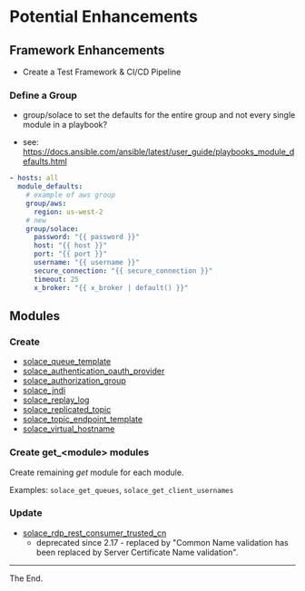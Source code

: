 # Potential Enhancements

## Framework Enhancements

- Create a Test Framework & CI/CD Pipeline

### Define a Group

- group/solace to set the defaults for the entire group and not every single module in a playbook?

- see: https://docs.ansible.com/ansible/latest/user_guide/playbooks_module_defaults.html

```yaml
- hosts: all
  module_defaults:
    # example of aws group
    group/aws:
      region: us-west-2
    # new
    group/solace:
      password: "{{ password }}"
      host: "{{ host }}"
      port: "{{ port }}"
      username: "{{ username }}"
      secure_connection: "{{ secure_connection }}"
      timeout: 25
      x_broker: "{{ x_broker | default() }}"
```

## Modules

### Create

- [solace_queue_template](https://docs.solace.com/API-Developer-Online-Ref-Documentation/swagger-ui/config/index.html#/queueTemplate)
- [solace_authentication_oauth_provider](https://docs.solace.com/API-Developer-Online-Ref-Documentation/swagger-ui/config/index.html#/authenticationOauthProvider)
- [solace_authorization_group](https://docs.solace.com/API-Developer-Online-Ref-Documentation/swagger-ui/config/index.html#/authorizationGroup/getMsgVpnAuthorizationGroups)
- [solace_jndi](https://docs.solace.com/API-Developer-Online-Ref-Documentation/swagger-ui/config/index.html#/jndi)
- [solace_replay_log](https://docs.solace.com/API-Developer-Online-Ref-Documentation/swagger-ui/config/index.html#/replayLog)
- [solace_replicated_topic](https://docs.solace.com/API-Developer-Online-Ref-Documentation/swagger-ui/config/index.html#/replicatedTopic)
- [solace_topic_endpoint_template](https://docs.solace.com/API-Developer-Online-Ref-Documentation/swagger-ui/config/index.html#/topicEndpointTemplate)
- [solace_virtual_hostname](https://docs.solace.com/API-Developer-Online-Ref-Documentation/swagger-ui/config/index.html#/virtualHostname)

### Create get_&lt;module> modules

Create remaining *_get_* module for each module.

Examples: `solace_get_queues`, `solace_get_client_usernames`

### Update

  * [solace_rdp_rest_consumer_trusted_cn](https://docs.solace.com/API-Developer-Online-Ref-Documentation/swagger-ui/config/index.html#/restDeliveryPoint/getMsgVpnRestDeliveryPointRestConsumerTlsTrustedCommonNames)
    - deprecated since 2.17 - replaced by "Common Name validation has been replaced by Server Certificate Name validation".

---
The End.
